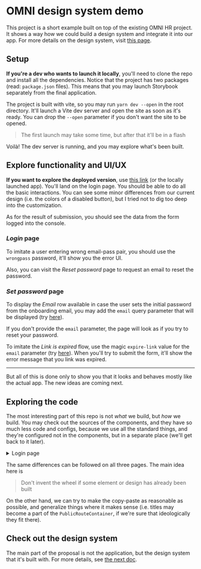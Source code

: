 # OMNI design system demo

This project is a short example built on top of the existing OMNI HR project. It shows a way how we could build a design system and integrate it into our app. For more details on the design system, visit [this page](./design-system/README.md).

## Setup

**If you're a dev who wants to launch it locally**, you'll need to clone the repo and install all the dependencies. Notice that the project has two packages (read: `package.json` files). This means that you may launch Storybook separately from the final application. 

The project is built with vite, so you may run `yarn dev --open` in the root directory. It'll launch a Vite dev server and open the site as soon as it's ready. You can drop the `--open` parameter if you don't want the site to be opened.

> The first launch may take some time, but after that it'll be in a flash

Voilà! The dev server is running, and you may explore what's been built.

## Explore functionality and UI/UX

**If you want to explore the deployed version**, use [this link](https://master--lovely-sorbet-f35af7.netlify.app/) (or the locally launched app). You'll land on the login page. You should be able to do all the basic interactions. You can see some minor differences from our current design (i.e. the colors of a disabled button), but I tried not to dig too deep into the customization.

As for the result of submission, you should see the data from the form logged into the console.

### _Login_ page

To imitate a user entering wrong email-pass pair, you should use the `wrongpass` password, it'll show you the error UI.

Also, you can visit the _Reset password_ page to request an email to reset the password.

### _Set password_ page

To display the _Email_ row available in case the user sets the initial password from the onboarding email, you may add the `email` query parameter that will be displayed (try [here](https://master--lovely-sorbet-f35af7.netlify.app/auth/set-password/?email=test@omnidemo.com)).

If you don't provide the `email` parameter, the page will look as if you try to reset your password.

To imitate the _Link is expired_ flow, use the magic `expire-link` value for the `email` parameter (try [here](https://master--lovely-sorbet-f35af7.netlify.app/auth/set-password/?email=expire-link)). When you'll try to submit the form, it'll show the error message that you link was expired.

---

But all of this is done only to show you that it looks and behaves mostly like the actual app. The new ideas are coming next.

## Exploring the code

The most interesting part of this repo is not _what_ we build, but _how_ we build. You may check out the sources of the components, and they have so much less code and configs, because we use all the standard things, and they're configured not in the components, but in a separate place (we'll get back to it later).

<details><summary>Login page</summary>

![img.png](img.png)

On the left hand side, we use the native TextField with no need to create a custom component that supports all the text field variations we need (and breaks all the time). A couple of inline spacing styles are applied, but they are agreed to be unified in the design system, so that we can just copy-paste small pieces of markup from there. And we need none of these `classes`, because the appearance is actually something built-in into our theme rather than something custom and local to the page (such cases are valid, but not here, we have three pages that are very similar). 

</details>

The same differences can be followed on all three pages. The main idea here is

> Don't invent the wheel if some element or design has already been built

On the other hand, we can try to make the copy-paste as reasonable as possible, and generalize things where it makes sense (i.e. titles may become a part of the `PublicRouteContainer`, if we're sure that ideologically they fit there).

## Check out the design system

The main part of the proposal is not the application, but the design system that it's built with. For more details, see [the next doc](./design-system/README.md).
